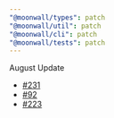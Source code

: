 ```yaml
---
"@moonwall/types": patch
"@moonwall/util": patch
"@moonwall/cli": patch
"@moonwall/tests": patch
---
```


August Update
- [#231](https://github.com/Moonsong-Labs/moonwall/issues/231)
- [#92](https://github.com/Moonsong-Labs/moonwall/issues/92)
- [#223](https://github.com/Moonsong-Labs/moonwall/issues/223)
